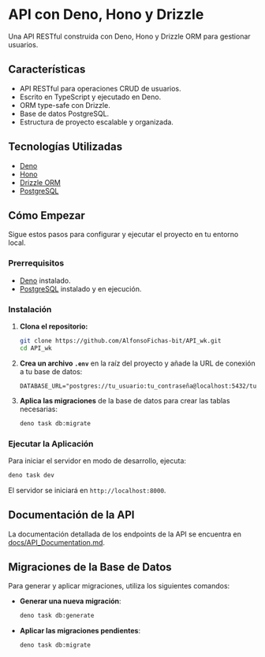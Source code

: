 # API con Deno, Hono y Drizzle

Una API RESTful construida con Deno, Hono y Drizzle ORM para gestionar usuarios.

## Características

-   API RESTful para operaciones CRUD de usuarios.
-   Escrito en TypeScript y ejecutado en Deno.
-   ORM type-safe con Drizzle.
-   Base de datos PostgreSQL.
-   Estructura de proyecto escalable y organizada.

## Tecnologías Utilizadas

-   [Deno](https://deno.land/)
-   [Hono](https://hono.dev/)
-   [Drizzle ORM](https://orm.drizzle.team/)
-   [PostgreSQL](https://www.postgresql.org/)

## Cómo Empezar

Sigue estos pasos para configurar y ejecutar el proyecto en tu entorno local.

### Prerrequisitos

-   [Deno](https://deno.land/manual/getting_started/installation) instalado.
-   [PostgreSQL](https://www.postgresql.org/download/) instalado y en ejecución.

### Instalación

1.  **Clona el repositorio:**

    ```bash
    git clone https://github.com/AlfonsoFichas-bit/API_wk.git
    cd API_wk
    ```

2.  **Crea un archivo `.env`** en la raíz del proyecto y añade la URL de conexión a tu base de datos:

    ```
    DATABASE_URL="postgres://tu_usuario:tu_contraseña@localhost:5432/tu_base_de_datos"
    ```

3.  **Aplica las migraciones** de la base de datos para crear las tablas necesarias:

    ```bash
    deno task db:migrate
    ```

### Ejecutar la Aplicación

Para iniciar el servidor en modo de desarrollo, ejecuta:

```bash
deno task dev
```

El servidor se iniciará en `http://localhost:8000`.

## Documentación de la API

La documentación detallada de los endpoints de la API se encuentra en [docs/API_Documentation.md](./docs/API_Documentation.md).

## Migraciones de la Base de Datos

Para generar y aplicar migraciones, utiliza los siguientes comandos:

-   **Generar una nueva migración**:

    ```bash
    deno task db:generate
    ```

-   **Aplicar las migraciones pendientes**:

    ```bash
    deno task db:migrate
    ```
